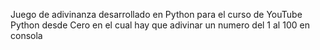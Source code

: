 Juego de adivinanza desarrollado en Python para el curso de YouTube Python desde Cero en el cual hay que adivinar un numero del 1 al 100 en consola
